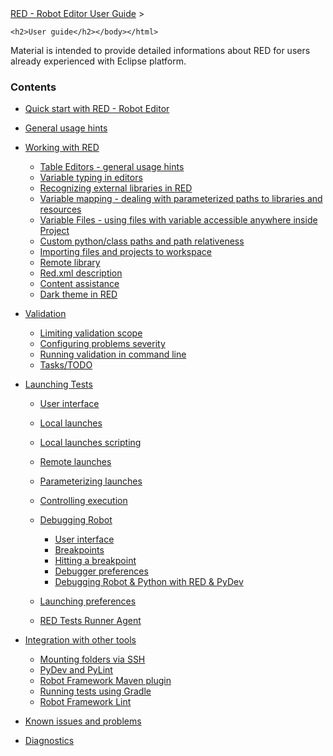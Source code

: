 <html>
<head>
<link href="PLUGINS_ROOT/org.robotframework.ide.eclipse.main.plugin.doc.user/help/style.css" rel="stylesheet" type="text/css"/>
</head>
<body>
<a href="..\index.html">RED - Robot Editor User Guide</a> &gt; 

	<h2>User guide</h2></body></html>

Material is intended to provide detailed informations about RED for users already experienced with 	Eclipse platform.	

### Contents

*   [Quick start with RED - Robot Editor](quick_start.md)
*   [General usage hints](general.md)
*   [Working with RED](working_with_RED.md)
    
    *   [Table Editors - general usage hints](working_with_RED\table_general.md)
    *   [Variable typing in editors](working_with_RED\variable_typing.md)
    *   [Recognizing external libraries in RED](working_with_RED\libs.md)
    *   [Variable mapping - dealing with parameterized paths to libraries and resources](working_with_RED\variable_mapping.md)
    *   [Variable Files - using files with variable accessible anywhere inside Project](working_with_RED\variable_files.md)
    *   [Custom python/class paths and path relativeness](working_with_RED\custom_paths_relatve.md)
    *   [Importing files and projects to workspace](working_with_RED\importing.md)
    *   [Remote library](working_with_RED\remote_library.md)
    *   [Red.xml description](working_with_RED\red_xml.md)
    *   [Content assistance](working_with_RED\content_assist.md)
    *   [Dark theme in RED](working_with_RED\dark_theme.md)
    
    
    
*   [Validation](validation.md)
    
    *   [Limiting validation scope](validation\scope.md)
    *   [Configuring problems severity](validation\validation_preferences.md)
    *   [Running validation in command line](validation\headless.md)
    *   [Tasks/TODO](validation\tasks.md)
    
    
    
*   [Launching Tests](launching.md)
    
    *   [User interface](launching\ui_elements.md)
    *   [Local launches](launching\local_launch.md)
    *   [Local launches scripting](launching\local_launch_scripting.md)
    *   [Remote launches](launching\remote_launch.md)
    *   [Parameterizing launches](launching\string_substitution.md)
    *   [Controlling execution](launching\exec_control.md)
    *   [Debugging Robot](launching\debug.md)
        
        *   [User interface](launching\debug\ui_elements.md)
        *   [Breakpoints](launching\debug\breakpoints.md)
        *   [Hitting a breakpoint](launching\debug\hitting_a_breakpoint.md)
        *   [Debugger preferences](launching\debug\preferences.md)
        *   [Debugging Robot &amp; Python with RED &amp; PyDev](launching\debug\robot_python_debug.md)
        
        
        
    *   [Launching preferences](launching\launch_prefs.md)
    *   [RED Tests Runner Agent](launching\red_agent.md)
    
    
    
*   [Integration with other tools](tools_integration.md)
    
    *   [Mounting folders via SSH](tools_integration\virtual_folders.md)
    *   [PyDev and PyLint](tools_integration\red_pylint.md)
    *   [Robot Framework Maven plugin](tools_integration\maven.md)
    *   [Running tests using Gradle](tools_integration\gradle.md)
    *   [Robot Framework Lint](tools_integration\rflint.md)
    
    
    
*   [Known issues and problems](known_issues.md)
*   [Diagnostics](diagnostics.md)